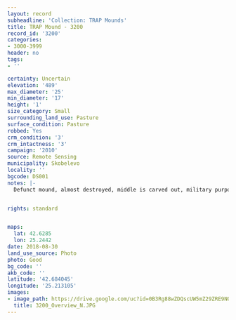 ```yaml
---
layout: record
subheadline: 'Collection: TRAP Mounds'
title: TRAP Mound - 3200
record_id: '3200'
categories:
- 3000-3999
header: no
tags:
- ''

certainty: Uncertain
elevation: '489'
max_diameter: '25'
min_diameter: '17'
height: '1'
size_category: Small
surrounding_land_use: Pasture
surface_condition: Pasture
robbed: Yes
crm_condition: '3'
crm_intactness: '3'
campaign: '2010'
source: Remote Sensing
municipality: Skobelevo
locality: ''
bgcode: DS001
notes: |-
  Defunct mound, almost destroyed, middle is carved out, military purpose ?.


rights: standard


maps:
  lat: 42.6285
  lon: 25.2442
date: 2018-08-30
land_use_source: Photo
photo: Good
bg_code: ''
akb_code: ''
latitude: '42.684045'
longitude: '25.213105'
images:
- image_path: https://drive.google.com/uc?id=0B3Rg88wZDQscUW5mZ29ZRE9NOGM
  title: 3200_Overview_N.JPG
---
```


